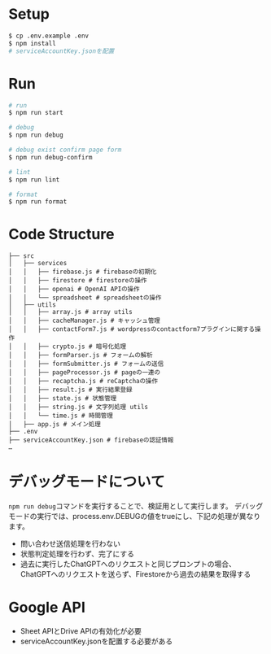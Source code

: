 # Setup
```zsh
$ cp .env.example .env
$ npm install
# serviceAccountKey.jsonを配置
```

# Run
```zsh
# run
$ npm run start

# debug
$ npm run debug

# debug exist confirm page form
$ npm run debug-confirm

# lint
$ npm run lint

# format
$ npm run format
```

# Code Structure
```
├── src
│   ├── services
│   │   ├── firebase.js # firebaseの初期化
│   │   ├── firestore # firestoreの操作
│   │   ├── openai # OpenAI APIの操作
│   │   └── spreadsheet # spreadsheetの操作
│   ├── utils
│   │   ├── array.js # array utils
│   │   ├── cacheManager.js # キャッシュ管理
│   │   ├── contactForm7.js # wordpressのcontactform7プラグインに関する操作
│   │   ├── crypto.js # 暗号化処理
│   │   ├── formParser.js # フォームの解析
│   │   ├── formSubmitter.js # フォームの送信
│   │   ├── pageProcessor.js # pageの一連の
│   │   ├── recaptcha.js # reCaptchaの操作
│   │   ├── result.js # 実行結果登録
│   │   ├── state.js # 状態管理
│   │   ├── string.js # 文字列処理 utils
│   │   └── time.js # 時間管理
│   ├── app.js # メイン処理
├── .env
├── serviceAccountKey.json # firebaseの認証情報
…
```

# デバッグモードについて
`npm run debug`コマンドを実行することで、検証用として実行します。
デバッグモードの実行では、process.env.DEBUGの値をtrueにし、下記の処理が異なります。
- 問い合わせ送信処理を行わない
- 状態判定処理を行わず、完了にする
- 過去に実行したChatGPTへのリクエストと同じプロンプトの場合、ChatGPTへのリクエストを送らず、Firestoreから過去の結果を取得する

# Google API
- Sheet APIとDrive APIの有効化が必要
- serviceAccountKey.jsonを配置する必要がある
